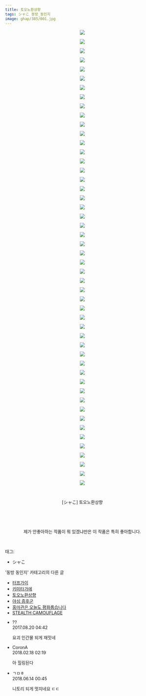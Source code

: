 ```yaml
---
title: 토오노환상향
tags: シャこ 동방_동인지
image: ghap/385/001.jpg
---
```

<div class="article">
<p style="text-align: center; clear: none; float: none;"><img src="{{ site.nasurl }}/ghap/385/001.jpg"/></p>
<p style="text-align: center; clear: none; float: none;"><img src="{{ site.nasurl }}/ghap/385/002.jpg"/></p>
<p style="text-align: center; clear: none; float: none;"><img src="{{ site.nasurl }}/ghap/385/003.jpg"/></p>
<p style="text-align: center; clear: none; float: none;"><img src="{{ site.nasurl }}/ghap/385/004.jpg"/></p>
<p style="text-align: center; clear: none; float: none;"><img src="{{ site.nasurl }}/ghap/385/005.jpg"/></p>
<p style="text-align: center; clear: none; float: none;"><img src="{{ site.nasurl }}/ghap/385/006.jpg"/></p>
<p style="text-align: center; clear: none; float: none;"><img src="{{ site.nasurl }}/ghap/385/007.jpg"/></p>
<p style="text-align: center; clear: none; float: none;"><img src="{{ site.nasurl }}/ghap/385/008.jpg"/></p>
<p style="text-align: center; clear: none; float: none;"><img src="{{ site.nasurl }}/ghap/385/009.jpg"/></p>
<p style="text-align: center; clear: none; float: none;"><img src="{{ site.nasurl }}/ghap/385/010.jpg"/></p>
<p style="text-align: center; clear: none; float: none;"><img src="{{ site.nasurl }}/ghap/385/011.jpg"/></p>
<p style="text-align: center; clear: none; float: none;"><img src="{{ site.nasurl }}/ghap/385/012.jpg"/></p>
<p style="text-align: center; clear: none; float: none;"><img src="{{ site.nasurl }}/ghap/385/013.jpg"/></p>
<p style="text-align: center; clear: none; float: none;"><img src="{{ site.nasurl }}/ghap/385/014.jpg"/></p>
<p style="text-align: center; clear: none; float: none;"><img src="{{ site.nasurl }}/ghap/385/015.jpg"/></p>
<p style="text-align: center; clear: none; float: none;"><img src="{{ site.nasurl }}/ghap/385/016.jpg"/></p>
<p style="text-align: center; clear: none; float: none;"><img src="{{ site.nasurl }}/ghap/385/017.jpg"/></p>
<p style="text-align: center; clear: none; float: none;"><img src="{{ site.nasurl }}/ghap/385/018.jpg"/></p>
<p style="text-align: center; clear: none; float: none;"><img src="{{ site.nasurl }}/ghap/385/019.jpg"/></p>
<p style="text-align: center; clear: none; float: none;"><img src="{{ site.nasurl }}/ghap/385/020.jpg"/></p>
<p style="text-align: center; clear: none; float: none;"><img src="{{ site.nasurl }}/ghap/385/021.jpg"/></p>
<p style="text-align: center; clear: none; float: none;"><img src="{{ site.nasurl }}/ghap/385/022.jpg"/></p>
<p style="text-align: center; clear: none; float: none;"><img src="{{ site.nasurl }}/ghap/385/023.jpg"/></p>
<p style="text-align: center; clear: none; float: none;"><img src="{{ site.nasurl }}/ghap/385/024.jpg"/></p>
<p style="text-align: center; clear: none; float: none;"><img src="{{ site.nasurl }}/ghap/385/025.jpg"/></p>
<p style="text-align: center; clear: none; float: none;"><img src="{{ site.nasurl }}/ghap/385/026.jpg"/></p>
<p style="text-align: center; clear: none; float: none;"><img src="{{ site.nasurl }}/ghap/385/027.jpg"/></p>
<p style="text-align: center; clear: none; float: none;"><img src="{{ site.nasurl }}/ghap/385/028.jpg"/></p>
<p style="text-align: center; clear: none; float: none;"><img src="{{ site.nasurl }}/ghap/385/029.jpg"/></p>
<p style="text-align: center; clear: none; float: none;"><img src="{{ site.nasurl }}/ghap/385/030.jpg"/></p>
<p style="text-align: center; clear: none; float: none;"><img src="{{ site.nasurl }}/ghap/385/031.jpg"/></p>
<p style="text-align: center; clear: none; float: none;"><img src="{{ site.nasurl }}/ghap/385/032.jpg"/></p>
<p style="text-align: center; clear: none; float: none;"><img src="{{ site.nasurl }}/ghap/385/033.jpg"/></p>
<p style="text-align: center; clear: none; float: none;"><img src="{{ site.nasurl }}/ghap/385/034.jpg"/></p>
<p style="text-align: center; clear: none; float: none;"><img src="{{ site.nasurl }}/ghap/385/035.jpg"/></p>
<p style="text-align: center; clear: none; float: none;"><img src="{{ site.nasurl }}/ghap/385/036.jpg"/></p>
<p style="text-align: center; clear: none; float: none;"><img src="{{ site.nasurl }}/ghap/385/037.jpg"/></p>
<p style="text-align: center; clear: none; float: none;"><img src="{{ site.nasurl }}/ghap/385/038.jpg"/></p>
<p style="text-align: center; clear: none; float: none;"><img src="{{ site.nasurl }}/ghap/385/039.jpg"/></p>
<p style="text-align: center; clear: none; float: none;"><img src="{{ site.nasurl }}/ghap/385/040.jpg"/></p>
<p style="text-align: center; clear: none; float: none;"><img src="{{ site.nasurl }}/ghap/385/041.jpg"/></p>
<p style="text-align: center; clear: none; float: none;"><img src="{{ site.nasurl }}/ghap/385/042.jpg"/></p>
<p style="text-align: center; clear: none; float: none;"><img src="{{ site.nasurl }}/ghap/385/043.jpg"/></p>
<p style="text-align: center; clear: none; float: none;"><img src="{{ site.nasurl }}/ghap/385/044.jpg"/></p>
<p style="text-align: center; clear: none; float: none;"><img src="{{ site.nasurl }}/ghap/385/045.jpg"/></p>
<p style="text-align: center; clear: none; float: none;"><img src="{{ site.nasurl }}/ghap/385/046.jpg"/></p>
<p style="text-align: center; clear: none; float: none;"><img src="{{ site.nasurl }}/ghap/385/047.jpg"/></p>
<p style="text-align: center; clear: none; float: none;"><img src="{{ site.nasurl }}/ghap/385/048.jpg"/></p>
<p style="text-align: center; clear: none; float: none;"><img src="{{ site.nasurl }}/ghap/385/049.jpg"/></p>
<p style="text-align: center; clear: none; float: none;"><img src="{{ site.nasurl }}/ghap/385/050.jpg"/></p>
<p style="text-align: center; clear: none; float: none;"><br/></p>
<p style="text-align: center; clear: none; float: none;">[シャこ] 토오노환상향</p>
<p style="text-align: center; clear: none; float: none;"><br/></p>
<p style="text-align: center; clear: none; float: none;"><br/></p>
<p style="text-align: center; clear: none; float: none;">제가 안좋아하는 작품이 뭐 있겠냐만은 이 작품은 특히 좋아합니다.</p>
<p><br/></p>
</div><div class="tagTrail">
<p>태그: </p>
<ul>
<li>シャこ</li>
</ul>
</div><div class="another">
<p>'동방 동인지' 카테고리의 다른 글</p>
<ul>
<li><a href="/2016-06-21-ghap_387">터프가이</a></li>
<li><a href="/2016-06-21-ghap_386">키미타가에</a></li>
<li><a href="/2016-06-20-ghap_385">토오노환상향</a></li>
<li><a href="/2016-06-20-ghap_384">야심 증후군</a></li>
<li><a href="/2016-06-20-ghap_383">홍마관은 오늘도 평화롭습니다</a></li>
<li><a href="/2016-06-20-ghap_381">STEALTH CAMOUFLAGE</a></li>
</ul>
</div><div class="cb_module cb_fluid">
<div class="cb_wrt cb_profile">
<div class="comment">
<ul>
<li class="cb_thumb_off" id="comment15063959">
<div class="cb_comment_area">
<div class="cb_info_area">
<div class="cb_section">
<span class="cb_nick_name">??</span>
</div>
<div class="cb_section">
<span class="cb_date">2017.08.20 04:42 </span>
</div>
</div>
<div class="cb_dsc_comment">
<p class="cb_dsc">
											요괴 인간물 되게 재밋네
										</p>
</div>
</div></li>
<li class="cb_thumb_off" id="comment15201219">
<div class="cb_comment_area">
<div class="cb_info_area">
<div class="cb_section">
<span class="cb_nick_name">CoronA</span>
</div>
<div class="cb_section">
<span class="cb_date">2018.02.18 02:19 </span>
</div>
</div>
<div class="cb_dsc_comment">
<p class="cb_dsc">
											아 힐링된다
										</p>
</div>
</div></li>
<li class="cb_thumb_off" id="comment15270378">
<div class="cb_comment_area">
<div class="cb_info_area">
<div class="cb_section">
<span class="cb_nick_name">ㄱㅁㅎ</span>
</div>
<div class="cb_section">
<span class="cb_date">2018.06.14 00:45 </span>
</div>
</div>
<div class="cb_dsc_comment">
<p class="cb_dsc">
											니토리 되게 멋지네요 ㄷㄷ
										</p>
</div>
</div></li>
</ul>
</div>
</div><!-- commentList close -->
</div>
